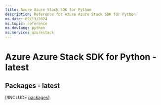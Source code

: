 ```yaml
---
title: Azure Azure Stack SDK for Python
description: Reference for Azure Azure Stack SDK for Python
ms.date: 09/13/2024
ms.topic: reference
ms.devlang: python
ms.service: azurestack
---
```

# Azure Azure Stack SDK for Python - latest
## Packages - latest
[!INCLUDE [packages](azure-stack-index.md)]